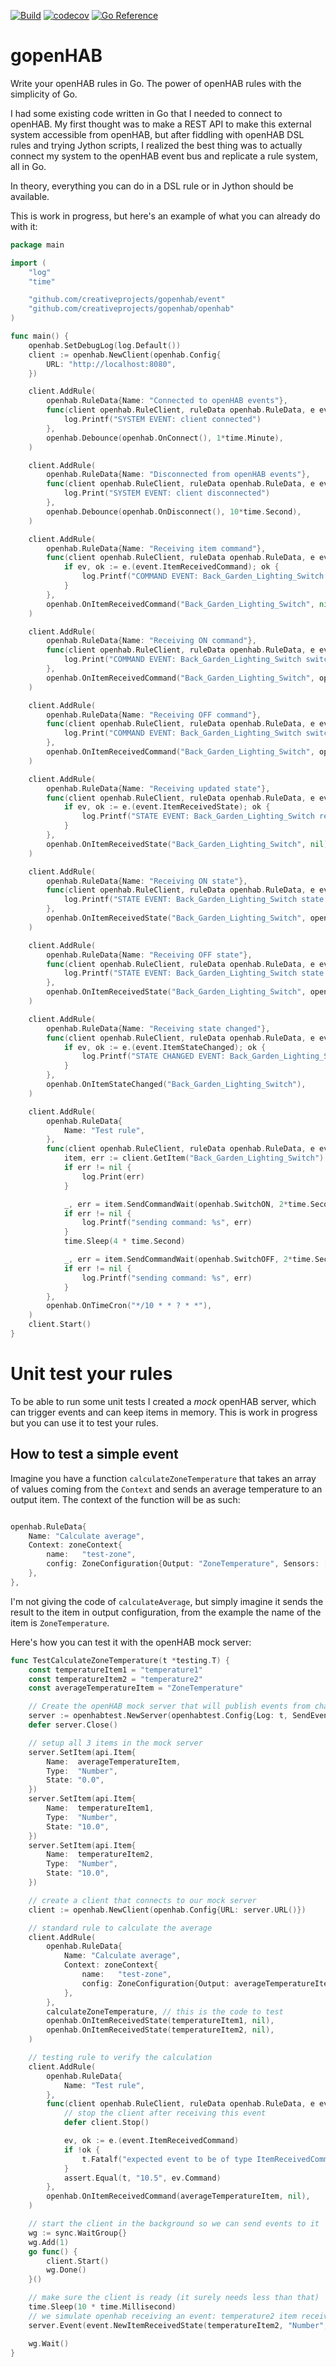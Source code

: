 [![Build](https://github.com/creativeprojects/gopenhab/actions/workflows/build.yml/badge.svg)](https://github.com/creativeprojects/gopenhab/actions/workflows/build.yml)
[![codecov](https://codecov.io/gh/creativeprojects/gopenhab/branch/main/graph/badge.svg?token=wyzDjPzIO3)](https://codecov.io/gh/creativeprojects/gopenhab)
[![Go Reference](https://pkg.go.dev/badge/github.com/creativeprojects/gopenhab.svg)](https://pkg.go.dev/github.com/creativeprojects/gopenhab)

# gopenHAB

Write your openHAB rules in Go. The power of openHAB rules with the simplicity of Go.

I had some existing code written in Go that I needed to connect to openHAB.
My first thought was to make a REST API to make this external system accessible from openHAB, but after fiddling with openHAB DSL rules and trying Jython scripts, I realized the best thing was to actually connect my system to the openHAB event bus and replicate a rule system, all in Go.

In theory, everything you can do in a DSL rule or in Jython should be available.

This is work in progress, but here's an example of what you can already do with it:

```go
package main

import (
	"log"
	"time"

	"github.com/creativeprojects/gopenhab/event"
	"github.com/creativeprojects/gopenhab/openhab"
)

func main() {
	openhab.SetDebugLog(log.Default())
	client := openhab.NewClient(openhab.Config{
		URL: "http://localhost:8080",
	})

	client.AddRule(
		openhab.RuleData{Name: "Connected to openHAB events"},
		func(client openhab.RuleClient, ruleData openhab.RuleData, e event.Event) {
			log.Printf("SYSTEM EVENT: client connected")
		},
		openhab.Debounce(openhab.OnConnect(), 1*time.Minute),
	)

	client.AddRule(
		openhab.RuleData{Name: "Disconnected from openHAB events"},
		func(client openhab.RuleClient, ruleData openhab.RuleData, e event.Event) {
			log.Print("SYSTEM EVENT: client disconnected")
		},
		openhab.Debounce(openhab.OnDisconnect(), 10*time.Second),
	)

	client.AddRule(
		openhab.RuleData{Name: "Receiving item command"},
		func(client openhab.RuleClient, ruleData openhab.RuleData, e event.Event) {
			if ev, ok := e.(event.ItemReceivedCommand); ok {
				log.Printf("COMMAND EVENT: Back_Garden_Lighting_Switch received command %+v", ev.Command)
			}
		},
		openhab.OnItemReceivedCommand("Back_Garden_Lighting_Switch", nil),
	)

	client.AddRule(
		openhab.RuleData{Name: "Receiving ON command"},
		func(client openhab.RuleClient, ruleData openhab.RuleData, e event.Event) {
			log.Print("COMMAND EVENT: Back_Garden_Lighting_Switch switched ON")
		},
		openhab.OnItemReceivedCommand("Back_Garden_Lighting_Switch", openhab.SwitchON),
	)

	client.AddRule(
		openhab.RuleData{Name: "Receiving OFF command"},
		func(client openhab.RuleClient, ruleData openhab.RuleData, e event.Event) {
			log.Print("COMMAND EVENT: Back_Garden_Lighting_Switch switched OFF")
		},
		openhab.OnItemReceivedCommand("Back_Garden_Lighting_Switch", openhab.SwitchOFF),
	)

	client.AddRule(
		openhab.RuleData{Name: "Receiving updated state"},
		func(client openhab.RuleClient, ruleData openhab.RuleData, e event.Event) {
			if ev, ok := e.(event.ItemReceivedState); ok {
				log.Printf("STATE EVENT: Back_Garden_Lighting_Switch received state %+v", ev.State)
			}
		},
		openhab.OnItemReceivedState("Back_Garden_Lighting_Switch", nil),
	)

	client.AddRule(
		openhab.RuleData{Name: "Receiving ON state"},
		func(client openhab.RuleClient, ruleData openhab.RuleData, e event.Event) {
			log.Printf("STATE EVENT: Back_Garden_Lighting_Switch state is now ON")
		},
		openhab.OnItemReceivedState("Back_Garden_Lighting_Switch", openhab.SwitchON),
	)

	client.AddRule(
		openhab.RuleData{Name: "Receiving OFF state"},
		func(client openhab.RuleClient, ruleData openhab.RuleData, e event.Event) {
			log.Printf("STATE EVENT: Back_Garden_Lighting_Switch state is now OFF")
		},
		openhab.OnItemReceivedState("Back_Garden_Lighting_Switch", openhab.SwitchOFF),
	)

	client.AddRule(
		openhab.RuleData{Name: "Receiving state changed"},
		func(client openhab.RuleClient, ruleData openhab.RuleData, e event.Event) {
			if ev, ok := e.(event.ItemStateChanged); ok {
				log.Printf("STATE CHANGED EVENT: Back_Garden_Lighting_Switch changed to state %+v", ev.NewState)
			}
		},
		openhab.OnItemStateChanged("Back_Garden_Lighting_Switch"),
	)

	client.AddRule(
		openhab.RuleData{
			Name: "Test rule",
		},
		func(client openhab.RuleClient, ruleData openhab.RuleData, e event.Event) {
			item, err := client.GetItem("Back_Garden_Lighting_Switch")
			if err != nil {
				log.Print(err)
			}

			_, err = item.SendCommandWait(openhab.SwitchON, 2*time.Second)
			if err != nil {
				log.Printf("sending command: %s", err)
			}
			time.Sleep(4 * time.Second)

			_, err = item.SendCommandWait(openhab.SwitchOFF, 2*time.Second)
			if err != nil {
				log.Printf("sending command: %s", err)
			}
		},
		openhab.OnTimeCron("*/10 * * ? * *"),
	)
	client.Start()
}


```

# Unit test your rules

To be able to run some unit tests I created a *mock* openHAB server, which can trigger events and can keep items in memory. This is work in progress but you can use it to test your rules.

## How to test a simple event

Imagine you have a function `calculateZoneTemperature` that takes an array of values coming from the `Context` and sends an average temperature to an output item. The context of the function will be as such:

```go

openhab.RuleData{
	Name: "Calculate average",
	Context: zoneContext{
		name:   "test-zone",
		config: ZoneConfiguration{Output: "ZoneTemperature", Sensors: []string{"temperature1", "temperature2"}},
	},
},
```

I'm not giving the code of `calculateAverage`, but simply imagine it sends the result to the item in output configuration, from the example the name of the item is `ZoneTemperature`.

Here's how you can test it with the openHAB mock server:

```go
func TestCalculateZoneTemperature(t *testing.T) {
	const temperatureItem1 = "temperature1"
	const temperatureItem2 = "temperature2"
	const averageTemperatureItem = "ZoneTemperature"

	// Create the openHAB mock server that will publish events from changes coming from the API calls
	server := openhabtest.NewServer(openhabtest.Config{Log: t, SendEventsFromAPI: true})
	defer server.Close()

	// setup all 3 items in the mock server
	server.SetItem(api.Item{
		Name:  averageTemperatureItem,
		Type:  "Number",
		State: "0.0",
	})
	server.SetItem(api.Item{
		Name:  temperatureItem1,
		Type:  "Number",
		State: "10.0",
	})
	server.SetItem(api.Item{
		Name:  temperatureItem2,
		Type:  "Number",
		State: "10.0",
	})

	// create a client that connects to our mock server
	client := openhab.NewClient(openhab.Config{URL: server.URL()})

	// standard rule to calculate the average
	client.AddRule(
		openhab.RuleData{
			Name: "Calculate average",
			Context: zoneContext{
				name:   "test-zone",
				config: ZoneConfiguration{Output: averageTemperatureItem, Sensors: []string{temperatureItem1, temperatureItem2}},
			},
		},
		calculateZoneTemperature, // this is the code to test
		openhab.OnItemReceivedState(temperatureItem1, nil),
		openhab.OnItemReceivedState(temperatureItem2, nil),
	)

	// testing rule to verify the calculation
	client.AddRule(
		openhab.RuleData{
			Name: "Test rule",
		},
		func(client openhab.RuleClient, ruleData openhab.RuleData, e event.Event) {
			// stop the client after receiving this event
			defer client.Stop()

			ev, ok := e.(event.ItemReceivedCommand)
			if !ok {
				t.Fatalf("expected event to be of type ItemReceivedCommand")
			}
			assert.Equal(t, "10.5", ev.Command)
		},
		openhab.OnItemReceivedCommand(averageTemperatureItem, nil),
	)

	// start the client in the background so we can send events to it
	wg := sync.WaitGroup{}
	wg.Add(1)
	go func() {
		client.Start()
		wg.Done()
	}()

	// make sure the client is ready (it surely needs less than that)
	time.Sleep(10 * time.Millisecond)
	// we simulate openhab receiving an event: temperature2 item received a new value of 11 degrees, brrrr!
	server.Event(event.NewItemReceivedState(temperatureItem2, "Number", "11.0"))

	wg.Wait()
}
```
